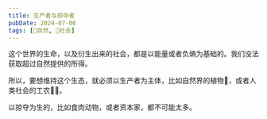 ```yaml
---
title: 生产者与掠夺者
pubDate: 2024-07-06
tags: [🌳自然, 👫社会]
---
```


这个世界的生命，以及衍生出来的社会，都是以能量或者负熵为基础的。我们没法获取超过自然提供的所得。

所以，要想维持这个生态，就必须以生产者为主体，比如自然界的植物🌳，或者人类社会的工农👩‍🌾。

以掠夺为生的，比如食肉动物，或者资本家，都不可能太多。
